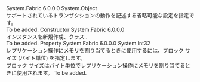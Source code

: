 <Type Name="KeyValueStoreTransactionSettings" FullName="System.Fabric.KeyValueStoreTransactionSettings">
  <TypeSignature Language="C#" Value="public class KeyValueStoreTransactionSettings" />
  <TypeSignature Language="ILAsm" Value=".class public auto ansi beforefieldinit KeyValueStoreTransactionSettings extends System.Object" />
  <TypeSignature Language="DocId" Value="T:System.Fabric.KeyValueStoreTransactionSettings" />
  <TypeSignature Language="VB.NET" Value="Public Class KeyValueStoreTransactionSettings" />
  <TypeSignature Language="F#" Value="type KeyValueStoreTransactionSettings = class" />
  <AssemblyInfo>
    <AssemblyName>System.Fabric</AssemblyName>
    <AssemblyVersion>6.0.0.0</AssemblyVersion>
  </AssemblyInfo>
  <Base>
    <BaseTypeName>System.Object</BaseTypeName>
  </Base>
  <Interfaces />
  <Docs>
    <summary>
      <para>サポートされているトランザクションの動作を記述する省略可能な設定を指定<see cref="T:System.Fabric.KeyValueStoreReplica" />です。</para>
    </summary>
    <remarks>To be added.</remarks>
  </Docs>
  <Members>
    <Member MemberName=".ctor">
      <MemberSignature Language="C#" Value="public KeyValueStoreTransactionSettings ();" />
      <MemberSignature Language="ILAsm" Value=".method public hidebysig specialname rtspecialname instance void .ctor() cil managed" />
      <MemberSignature Language="DocId" Value="M:System.Fabric.KeyValueStoreTransactionSettings.#ctor" />
      <MemberSignature Language="VB.NET" Value="Public Sub New ()" />
      <MemberType>Constructor</MemberType>
      <AssemblyInfo>
        <AssemblyName>System.Fabric</AssemblyName>
        <AssemblyVersion>6.0.0.0</AssemblyVersion>
      </AssemblyInfo>
      <Parameters />
      <Docs>
        <summary>
          <para>インスタンスを新規作成、<see cref="T:System.Fabric.KeyValueStoreTransactionSettings" />クラス..</para>
        </summary>
        <remarks>To be added.</remarks>
      </Docs>
    </Member>
    <Member MemberName="SerializationBlockSize">
      <MemberSignature Language="C#" Value="public int SerializationBlockSize { get; set; }" />
      <MemberSignature Language="ILAsm" Value=".property instance int32 SerializationBlockSize" />
      <MemberSignature Language="DocId" Value="P:System.Fabric.KeyValueStoreTransactionSettings.SerializationBlockSize" />
      <MemberSignature Language="VB.NET" Value="Public Property SerializationBlockSize As Integer" />
      <MemberSignature Language="F#" Value="member this.SerializationBlockSize : int with get, set" Usage="System.Fabric.KeyValueStoreTransactionSettings.SerializationBlockSize" />
      <MemberType>Property</MemberType>
      <AssemblyInfo>
        <AssemblyName>System.Fabric</AssemblyName>
        <AssemblyVersion>6.0.0.0</AssemblyVersion>
      </AssemblyInfo>
      <ReturnValue>
        <ReturnType>System.Int32</ReturnType>
      </ReturnValue>
      <Docs>
        <summary>
          <para>レプリケーション操作にメモリを割り当てるときに使用するには、ブロック サイズ (バイト単位) を指定します。</para>
        </summary>
        <value>
          <para>ブロック サイズはバイト単位でレプリケーション操作にメモリを割り当てるときに使用されます。</para>
        </value>
        <remarks>To be added.</remarks>
      </Docs>
    </Member>
  </Members>
</Type>